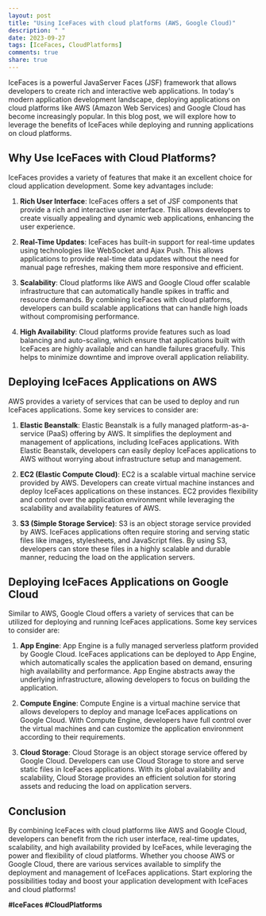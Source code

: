 ```yaml
---
layout: post
title: "Using IceFaces with cloud platforms (AWS, Google Cloud)"
description: " "
date: 2023-09-27
tags: [IceFaces, CloudPlatforms]
comments: true
share: true
---
```


IceFaces is a powerful JavaServer Faces (JSF) framework that allows developers to create rich and interactive web applications. In today's modern application development landscape, deploying applications on cloud platforms like AWS (Amazon Web Services) and Google Cloud has become increasingly popular. In this blog post, we will explore how to leverage the benefits of IceFaces while deploying and running applications on cloud platforms.

## Why Use IceFaces with Cloud Platforms?

IceFaces provides a variety of features that make it an excellent choice for cloud application development. Some key advantages include:

1. **Rich User Interface**: IceFaces offers a set of JSF components that provide a rich and interactive user interface. This allows developers to create visually appealing and dynamic web applications, enhancing the user experience.

2. **Real-Time Updates**: IceFaces has built-in support for real-time updates using technologies like WebSocket and Ajax Push. This allows applications to provide real-time data updates without the need for manual page refreshes, making them more responsive and efficient.

3. **Scalability**: Cloud platforms like AWS and Google Cloud offer scalable infrastructure that can automatically handle spikes in traffic and resource demands. By combining IceFaces with cloud platforms, developers can build scalable applications that can handle high loads without compromising performance.

4. **High Availability**: Cloud platforms provide features such as load balancing and auto-scaling, which ensure that applications built with IceFaces are highly available and can handle failures gracefully. This helps to minimize downtime and improve overall application reliability.

## Deploying IceFaces Applications on AWS

AWS provides a variety of services that can be used to deploy and run IceFaces applications. Some key services to consider are:

1. **Elastic Beanstalk**: Elastic Beanstalk is a fully managed platform-as-a-service (PaaS) offering by AWS. It simplifies the deployment and management of applications, including IceFaces applications. With Elastic Beanstalk, developers can easily deploy IceFaces applications to AWS without worrying about infrastructure setup and management.

2. **EC2 (Elastic Compute Cloud)**: EC2 is a scalable virtual machine service provided by AWS. Developers can create virtual machine instances and deploy IceFaces applications on these instances. EC2 provides flexibility and control over the application environment while leveraging the scalability and availability features of AWS.

3. **S3 (Simple Storage Service)**: S3 is an object storage service provided by AWS. IceFaces applications often require storing and serving static files like images, stylesheets, and JavaScript files. By using S3, developers can store these files in a highly scalable and durable manner, reducing the load on the application servers.

## Deploying IceFaces Applications on Google Cloud

Similar to AWS, Google Cloud offers a variety of services that can be utilized for deploying and running IceFaces applications. Some key services to consider are:

1. **App Engine**: App Engine is a fully managed serverless platform provided by Google Cloud. IceFaces applications can be deployed to App Engine, which automatically scales the application based on demand, ensuring high availability and performance. App Engine abstracts away the underlying infrastructure, allowing developers to focus on building the application.

2. **Compute Engine**: Compute Engine is a virtual machine service that allows developers to deploy and manage IceFaces applications on Google Cloud. With Compute Engine, developers have full control over the virtual machines and can customize the application environment according to their requirements.

3. **Cloud Storage**: Cloud Storage is an object storage service offered by Google Cloud. Developers can use Cloud Storage to store and serve static files in IceFaces applications. With its global availability and scalability, Cloud Storage provides an efficient solution for storing assets and reducing the load on application servers.

## Conclusion

By combining IceFaces with cloud platforms like AWS and Google Cloud, developers can benefit from the rich user interface, real-time updates, scalability, and high availability provided by IceFaces, while leveraging the power and flexibility of cloud platforms. Whether you choose AWS or Google Cloud, there are various services available to simplify the deployment and management of IceFaces applications. Start exploring the possibilities today and boost your application development with IceFaces and cloud platforms!

**#IceFaces #CloudPlatforms**